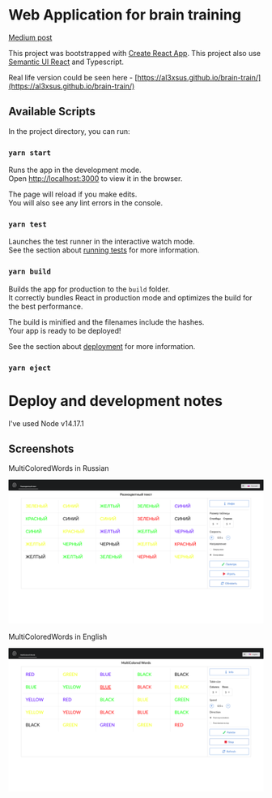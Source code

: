 # Web Application for brain training

[Medium post](https://levelup.gitconnected.com/web-application-for-a-brain-training-23dc567f0315)

This project was bootstrapped with [Create React App](https://github.com/facebook/create-react-app). This project also
use [Semantic UI React](https://react.semantic-ui.com/) and Typescript.

Real life version could be seen here - [https://al3xsus.github.io/brain-train/](https://al3xsus.github.io/brain-train/)

## Available Scripts

In the project directory, you can run:

### `yarn start`

Runs the app in the development mode.\
Open [http://localhost:3000](http://localhost:3000) to view it in the browser.

The page will reload if you make edits.\
You will also see any lint errors in the console.

### `yarn test`

Launches the test runner in the interactive watch mode.\
See the section about [running tests](https://facebook.github.io/create-react-app/docs/running-tests) for more information.

### `yarn build`

Builds the app for production to the `build` folder.\
It correctly bundles React in production mode and optimizes the build for the best performance.

The build is minified and the filenames include the hashes.\
Your app is ready to be deployed!

See the section about [deployment](https://facebook.github.io/create-react-app/docs/deployment) for more information.

### `yarn eject`

# Deploy and development notes

I've used Node v14.17.1

## Screenshots

MultiColoredWords in Russian

![Screenshot in Russian](screenshots/MulticoloredWordsRu.png?raw=true "Multicolored Words in Russian")

MultiColoredWords in English

![Screenshot in English](screenshots/MulticoloredWordsEn.png?raw=true "Multicolored Words in English")
